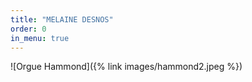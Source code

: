 ```yaml
---
title: "MELAINE DESNOS"
order: 0
in_menu: true
---
```

![Orgue Hammond]({% link images/hammond2.jpeg %}) 